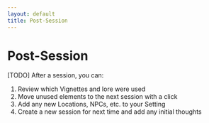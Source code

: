```yaml
---
layout: default
title: Post-Session
---
```

# Post-Session

[TODO]
After a session, you can:
1. Review which Vignettes and lore were used
2. Move unused elements to the next session with a click
3. Add any new Locations, NPCs, etc. to your Setting
4. Create a new session for next time and add any initial thoughts

